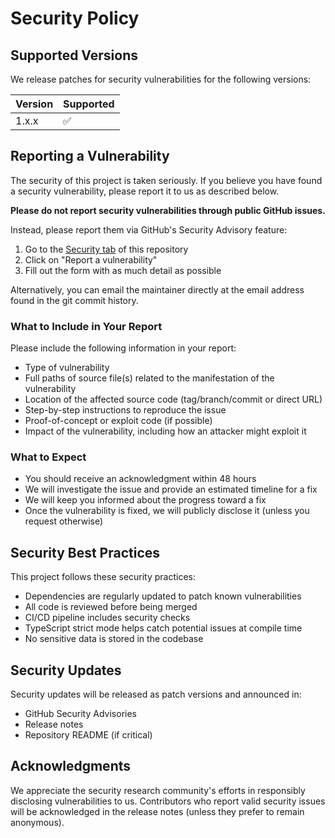 # Security Policy

## Supported Versions

We release patches for security vulnerabilities for the following versions:

| Version | Supported          |
| ------- | ------------------ |
| 1.x.x   | :white_check_mark: |

## Reporting a Vulnerability

The security of this project is taken seriously. If you believe you have found a security vulnerability, please report it to us as described below.

**Please do not report security vulnerabilities through public GitHub issues.**

Instead, please report them via GitHub's Security Advisory feature:

1. Go to the [Security tab](https://github.com/stanlemon/who-can-my-daughter-date/security) of this repository
2. Click on "Report a vulnerability"
3. Fill out the form with as much detail as possible

Alternatively, you can email the maintainer directly at the email address found in the git commit history.

### What to Include in Your Report

Please include the following information in your report:

- Type of vulnerability
- Full paths of source file(s) related to the manifestation of the vulnerability
- Location of the affected source code (tag/branch/commit or direct URL)
- Step-by-step instructions to reproduce the issue
- Proof-of-concept or exploit code (if possible)
- Impact of the vulnerability, including how an attacker might exploit it

### What to Expect

- You should receive an acknowledgment within 48 hours
- We will investigate the issue and provide an estimated timeline for a fix
- We will keep you informed about the progress toward a fix
- Once the vulnerability is fixed, we will publicly disclose it (unless you request otherwise)

## Security Best Practices

This project follows these security practices:

- Dependencies are regularly updated to patch known vulnerabilities
- All code is reviewed before being merged
- CI/CD pipeline includes security checks
- TypeScript strict mode helps catch potential issues at compile time
- No sensitive data is stored in the codebase

## Security Updates

Security updates will be released as patch versions and announced in:

- GitHub Security Advisories
- Release notes
- Repository README (if critical)

## Acknowledgments

We appreciate the security research community's efforts in responsibly disclosing vulnerabilities to us. Contributors who report valid security issues will be acknowledged in the release notes (unless they prefer to remain anonymous).
